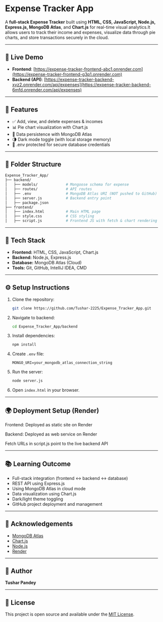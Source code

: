 # Expense Tracker App

A **full-stack Expense Tracker** built using **HTML, CSS, JavaScript, Node.js, Express.js,
MongoDB Atlas**, and **Chart.js** for real-time visual analytics.It allows users to track 
their income and expenses, visualize data through pie charts, and store transactions 
securely in the cloud.

---

## 🔗 Live Demo

- **Frontend**: [https://expense-tracker-frontend-abc1.onrender.com](https://expense-tracker-frontend-g3p1.onrender.com)  
- **Backend (API)**: [https://expense-tracker-backend-xyz2.onrender.com/api/expenses](https://expense-tracker-backend-6mfd.onrender.com/api/expenses)

---

## 🚀 Features

- ✅ Add, view, and delete expenses & incomes
- 📊 Pie chart visualization with Chart.js
- 💾 Data persistence with MongoDB Atlas
- 🌗 Dark mode toggle (with local storage memory)
- 🔐 .env protected for secure database credentials

---

## 📁 Folder Structure

```bash
Expense_Tracker_App/
├── backend/
│   ├── models/             # Mongoose schema for expense
│   ├── routes/             # API routes
│   ├── .env                # MongoDB Atlas URI (NOT pushed to GitHub)
│   ├── server.js           # Backend entry point
│   ├── package.json
├── frontend/
│   ├── index.html          # Main HTML page
│   ├── style.css           # CSS styling
│   ├── script.js           # Frontend JS with fetch & chart rendering
```

---

## 🔧 Tech Stack

- **Frontend:** HTML, CSS, JavaScript, Chart.js
- **Backend:** Node.js, Express.js
- **Database:** MongoDB Atlas (Cloud)
- **Tools:** Git, GitHub, IntelliJ IDEA, CMD

---

## ⚙️ Setup Instructions

1. Clone the repository:
   ```bash
   git clone https://github.com/Tushar-2225/Expense_Tracker_App.git
   ```

2. Navigate to backend:
   ```bash
   cd Expense_Tracker_App/backend
   ```

3. Install dependencies:
   ```bash
   npm install
   ```

4. Create `.env` file:
   ```env
   MONGO_URI=your_mongodb_atlas_connection_string
   ```

5. Run the server:
   ```bash
   node server.js
   ```

6. Open `index.html` in your browser.

---

## 🌍 Deployment Setup (Render)

Frontend: Deployed as static site on Render

Backend: Deployed as web service on Render

Fetch URLs in script.js point to the live backend API

---

## 📚 Learning Outcome

- Full-stack integration (frontend ↔ backend ↔ database)
- REST API using Express.js
- Using MongoDB Atlas in cloud mode
- Data visualization using Chart.js
- Dark/light theme toggling
- GitHub project deployment and management

---

## 🙌 Acknowledgements

- [MongoDB Atlas](https://www.mongodb.com/atlas/database)
- [Chart.js](https://www.chartjs.org/)
- [Node.js](https://nodejs.org/)
- [Render](https://render.com/)

---

## 📌 Author

**Tushar Pandey**  

---

## 📌 License

This project is open source and available under the [MIT License](LICENSE).
